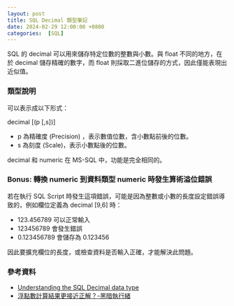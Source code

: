 ```yaml
---
layout: post
title: SQL Decimal 類型筆記
date: 2024-02-29 12:00:00 +0800
categories:  [SQL]
--- 
```


SQL 的 decimal 可以用來儲存特定位數的整數與小數。與 float 不同的地方，在於 decimal 儲存精確的數字，而 float 則採取二進位儲存的方式，因此僅能表現出近似值。

### 類型說明

可以表示成以下形式：

decimal \[(p \[,s\])\]

- p 為精確度 (Precision) ，表示數值位數，含小數點前後的位數。
- s 為刻度 (Scale)，表示小數點後的位數。

decimal 和 numeric 在 MS-SQL 中，功能是完全相同的。

### Bonus: 轉換 numeric 到資料類型 numeric 時發生算術溢位錯誤

若在執行 SQL Script 時發生這項錯誤，可能是因為整數或小數的長度設定錯誤導致的，例如欄位定義為 decimal \[9,6\] 時：

- 123.456789 可以正常輸入
- 123456789 會發生錯誤
- 0.123456789 會儲存為 0.123456

因此要擴充欄位的長度，或檢查資料是否輸入正確，才能解決此問題。

### 參考資料

- [Understanding the SQL Decimal data type](https://www.sqlshack.com/understanding-sql-decimal-data-type/)
- [浮點數計算結果更接近正解？-黑暗執行緒](https://blog.darkthread.net/blog/float-vs-decimal-case/)